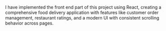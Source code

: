 I have implemented the front end part of this project using React, creating a comprehensive food delivery application with features like customer order management, restaurant ratings, and a modern UI with consistent scrolling behavior across pages.
